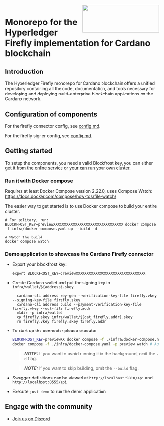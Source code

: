 <img src="https://upload.wikimedia.org/wikipedia/commons/f/f8/Cardano.svg" width="250" align="right" height="90">
<!-- TODO: platform specific logo would be nice -->

# Monorepo for the Hyperledger Firefly implementation for Cardano blockchain

## Introduction

The Hyperledger Firefly monorepo for Cardano blockchain offers a unified repository containing all the code, documentation, and tools necessary for developing and deploying multi-enterprise blockchain applications on the Cardano network.

## Configuration of components

For the firefly connector config, see [config.md](firefly-cardanoconnect/config.md).

For the firefly signer config, see [config.md](firefly-cardanosigner/config.md).

## Getting started

To setup the components, you need a valid Blockfrost key, you can either [get it from the online service](https://blockfrost.io/) or [your can run your own cluster](https://github.com/blockfrost/blockfrost-backend-ryo).

### Run it with Docker compose

Requires at least Docker Compose version 2.22.0, uses Compose Watch: <https://docs.docker.com/compose/how-tos/file-watch/>

The easier way to get started is to use Docker compose to build your entire cluster.

```
# For solitary, run:
BLOCKFROST_KEY=previewXXXXXXXXXXXXXXXXXXXXXXXXXXXXXXXX docker compose -f infra/docker-compose.yaml up --build -d

# Watch the build
docker compose watch
```

### Demo application to showcase the Cardano Firefly connector

- Export your blockfrost key:

  ```
  export BLOCKFROST_KEY=previewXXXXXXXXXXXXXXXXXXXXXXXXXXXXXXXX
  ```

- Create Cardano wallet and put the signing key in `infra/wallet/${address}.skey`

  ```
    cardano-cli address key-gen --verification-key-file firefly.vkey --signing-key-file firefly.skey
    cardano-cli address build --payment-verification-key-file firefly.vkey --out-file firefly.addr
    mkdir -p infra/wallet
    cp firefly.skey infra/wallet/$(cat firefly.addr).skey
    rm firefly.vkey firefly.skey firefly.addr
  ```

- To start up the connector please execute:

  ```bash
  BLOCKFROST_KEY=previewXX docker compose -f ./infra/docker-compose.node.yaml -f ./infra/docker-compose.yaml -p preview up --build -d
  docker compose -f ./infra/docker-compose.yaml -p preview watch # Auto rebuild on changes
  ```

  > **_NOTE:_** If you want to avoid running it in the background, omit the `-d` flag.

  > **_NOTE:_** If you want to skip building, omit the `--build` flag.

- Swagger definitions can be viewed at `http://localhost:5018/api` and `http://localhost:8555/api`
- Execute `just demo` to run the demo application

## Engage with the community

- [Join us on Discord](https://discord.gg/hyperledger)
